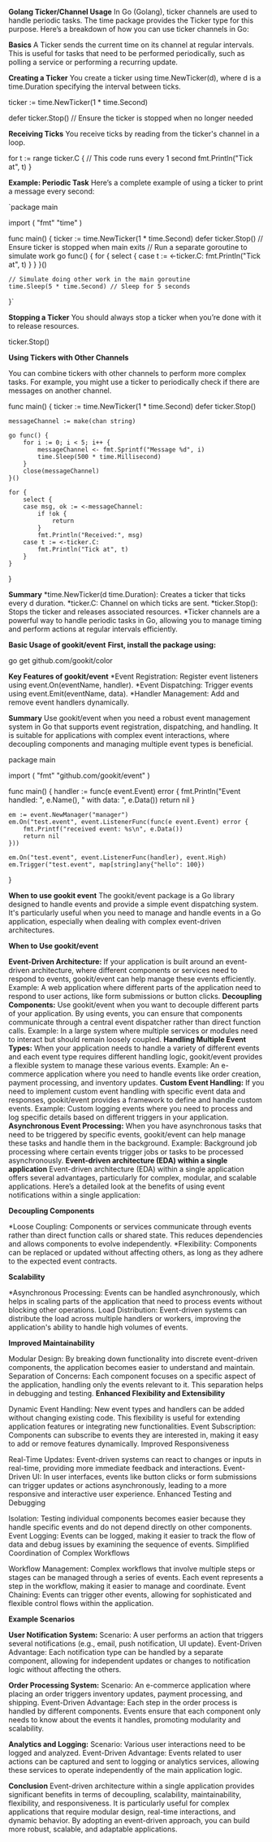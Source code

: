 **Golang Ticker/Channel Usage**
In Go (Golang), ticker channels are used to handle periodic tasks. The time package provides the Ticker type for this purpose. Here’s a breakdown of how you can use ticker channels in Go:

**Basics**
A Ticker sends the current time on its channel at regular intervals. This is useful for tasks that need to be performed periodically, such as polling a service or performing a recurring update.

**Creating a Ticker**
You create a ticker using time.NewTicker(d), where d is a time.Duration specifying the interval between ticks.

ticker := time.NewTicker(1 * time.Second)

defer ticker.Stop() // Ensure the ticker is stopped when no longer needed

**Receiving Ticks**
You receive ticks by reading from the ticker's channel in a loop.

for t := range ticker.C {
    // This code runs every 1 second
    fmt.Println("Tick at", t)
}

**Example: Periodic Task**
Here’s a complete example of using a ticker to print a message every second:

`package main

import (
    "fmt"
    "time"
)

func main() {
    ticker := time.NewTicker(1 * time.Second)
    defer ticker.Stop() // Ensure ticker is stopped when main exits
    // Run a separate goroutine to simulate work
    go func() {
        for {
            select {
            case t := <-ticker.C:
                fmt.Println("Tick at", t)
            }
        }
    }()

    // Simulate doing other work in the main goroutine
    time.Sleep(5 * time.Second) // Sleep for 5 seconds
}`

**Stopping a Ticker**
You should always stop a ticker when you’re done with it to release resources.

ticker.Stop()

**Using Tickers with Other Channels**

You can combine tickers with other channels to perform more complex tasks. For example, you might use a ticker to periodically check if there are messages on another channel.

func main() {
    ticker := time.NewTicker(1 * time.Second)
    defer ticker.Stop()

    messageChannel := make(chan string)

    go func() {
        for i := 0; i < 5; i++ {
            messageChannel <- fmt.Sprintf("Message %d", i)
            time.Sleep(500 * time.Millisecond)
        }
        close(messageChannel)
    }()

    for {
        select {
        case msg, ok := <-messageChannel:
            if !ok {
                return
            }
            fmt.Println("Received:", msg)
        case t := <-ticker.C:
            fmt.Println("Tick at", t)
        }
    }
}

**Summary**
*time.NewTicker(d time.Duration): Creates a ticker that ticks every d duration.
*ticker.C: Channel on which ticks are sent.
*ticker.Stop(): Stops the ticker and releases associated resources.
*Ticker channels are a powerful way to handle periodic tasks in Go, allowing you to manage timing and perform actions at regular intervals efficiently.

**Basic Usage of gookit/event**
**First, install the package using:**

go get github.com/gookit/color

**Key Features of gookit/event**
*Event Registration: Register event listeners using event.On(eventName, handler).
*Event Dispatching: Trigger events using event.Emit(eventName, data).
*Handler Management: Add and remove event handlers dynamically.

**Summary**
Use gookit/event when you need a robust event management system in Go that supports event registration, dispatching, and handling. It is suitable for applications with complex event interactions, where decoupling components and managing multiple event types is beneficial.

package main

import (
    "fmt"
    "github.com/gookit/event"
)

func main() {
    handler := func(e event.Event) error {
        fmt.Println("Event handled: ", e.Name(), " with data: ", e.Data())
        return nil
    }

    em := event.NewManager("manager")
    em.On("test.event", event.ListenerFunc(func(e event.Event) error {
        fmt.Printf("received event: %s\n", e.Data())
        return nil
    }))

    em.On("test.event", event.ListenerFunc(handler), event.High)
    em.Trigger("test.event", map[string]any{"hello": 100})
}

**When to use gookit event**
The gookit/event package is a Go library designed to handle events and provide a simple event dispatching system. It's particularly useful when you need to manage and handle events in a Go application, especially when dealing with complex event-driven architectures.

**When to Use gookit/event**

**Event-Driven Architecture:**
If your application is built around an event-driven architecture, where different components or services need to respond to events, gookit/event can help manage these events efficiently.
Example: A web application where different parts of the application need to respond to user actions, like form submissions or button clicks.
**Decoupling Components:**
Use gookit/event when you want to decouple different parts of your application. By using events, you can ensure that components communicate through a central event dispatcher rather than direct function calls.
Example: In a large system where multiple services or modules need to interact but should remain loosely coupled.
**Handling Multiple Event Types:**
When your application needs to handle a variety of different events and each event type requires different handling logic, gookit/event provides a flexible system to manage these various events.
Example: An e-commerce application where you need to handle events like order creation, payment processing, and inventory updates.
**Custom Event Handling:**
If you need to implement custom event handling with specific event data and responses, gookit/event provides a framework to define and handle custom events.
Example: Custom logging events where you need to process and log specific details based on different triggers in your application.
**Asynchronous Event Processing:**
When you have asynchronous tasks that need to be triggered by specific events, gookit/event can help manage these tasks and handle them in the background.
Example: Background job processing where certain events trigger jobs or tasks to be processed asynchronously.
**Event-driven architecture (EDA) within a single application**
Event-driven architecture (EDA) within a single application offers several advantages, particularly for complex, modular, and scalable applications. Here’s a detailed look at the benefits of using event notifications within a single application:

**Decoupling Components**

*Loose Coupling: Components or services communicate through events rather than direct function calls or shared state. This reduces dependencies and allows components to evolve independently.
*Flexibility: Components can be replaced or updated without affecting others, as long as they adhere to the expected event contracts.

**Scalability**

*Asynchronous Processing: Events can be handled asynchronously, which helps in scaling parts of the application that need to process events without blocking other operations.
Load Distribution: Event-driven systems can distribute the load across multiple handlers or workers, improving the application's ability to handle high volumes of events.

**Improved Maintainability**

Modular Design: By breaking down functionality into discrete event-driven components, the application becomes easier to understand and maintain.
Separation of Concerns: Each component focuses on a specific aspect of the application, handling only the events relevant to it. This separation helps in debugging and testing.
**Enhanced Flexibility and Extensibility**

Dynamic Event Handling: New event types and handlers can be added without changing existing code. This flexibility is useful for extending application features or integrating new functionalities.
Event Subscription: Components can subscribe to events they are interested in, making it easy to add or remove features dynamically.
Improved Responsiveness

Real-Time Updates: Event-driven systems can react to changes or inputs in real-time, providing more immediate feedback and interactions.
Event-Driven UI: In user interfaces, events like button clicks or form submissions can trigger updates or actions asynchronously, leading to a more responsive and interactive user experience.
Enhanced Testing and Debugging

Isolation: Testing individual components becomes easier because they handle specific events and do not depend directly on other components.
Event Logging: Events can be logged, making it easier to track the flow of data and debug issues by examining the sequence of events.
Simplified Coordination of Complex Workflows

Workflow Management: Complex workflows that involve multiple steps or stages can be managed through a series of events. Each event represents a step in the workflow, making it easier to manage and coordinate.
Event Chaining: Events can trigger other events, allowing for sophisticated and flexible control flows within the application.

**Example Scenarios**

**User Notification System:**
Scenario: A user performs an action that triggers several notifications (e.g., email, push notification, UI update).
Event-Driven Advantage: Each notification type can be handled by a separate component, allowing for independent updates or changes to notification logic without affecting the others.

**Order Processing System:**
Scenario: An e-commerce application where placing an order triggers inventory updates, payment processing, and shipping.
Event-Driven Advantage: Each step in the order process is handled by different components. Events ensure that each component only needs to know about the events it handles, promoting modularity and scalability.

**Analytics and Logging:**
Scenario: Various user interactions need to be logged and analyzed.
Event-Driven Advantage: Events related to user actions can be captured and sent to logging or analytics services, allowing these services to operate independently of the main application logic.

**Conclusion**
Event-driven architecture within a single application provides significant benefits in terms of decoupling, scalability, maintainability, flexibility, and responsiveness. It is particularly useful for complex applications that require modular design, real-time interactions, and dynamic behavior. By adopting an event-driven approach, you can build more robust, scalable, and adaptable applications.

